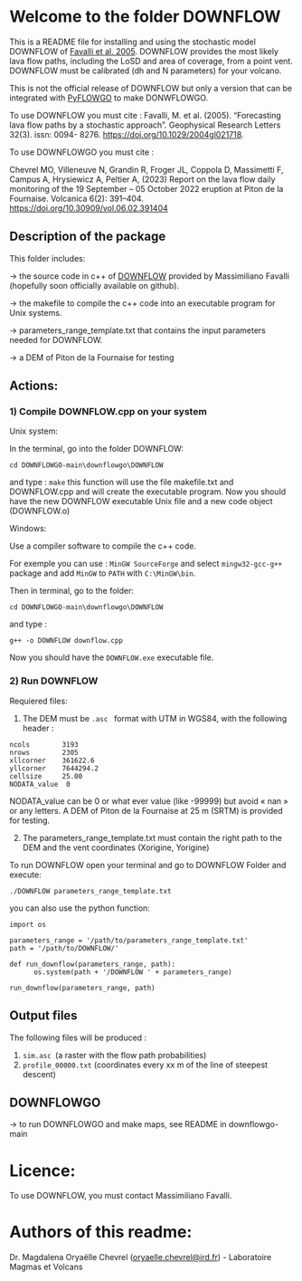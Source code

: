 # Welcome to the folder DOWNFLOW

This is a README file for installing and using the stochastic model DOWNFLOW of [Favalli et al. 2005](https://doi.org/10.1029/2004gl021718).
DOWNFLOW provides the most likely lava flow paths, including the LoSD and area of coverage, from a point vent. 
DOWNFLOW must be calibrated (dh and N parameters) for your volcano.

This is not the official release of DOWNFLOW but only a version that can be integrated with [PyFLOWGO](https://github.com/pyflowgo/pyflowgo.git) to make DONWFLOWGO.

To use DOWNFLOW you must cite :
Favalli, M. et al. (2005). “Forecasting lava flow paths by a stochastic approach”. Geophysical Research Letters 32(3). 
issn: 0094- 8276. https://doi.org/10.1029/2004gl021718.

To use DOWNFLOWGO you must cite :

Chevrel MO, Villeneuve N, Grandin R, Froger JL, Coppola D, Massimetti F, Campus A, Hrysiewicz A, Peltier A, (2023) 
Report on the lava flow daily monitoring of the 19 September – 05 October 2022 eruption at Piton de la Fournaise. 
Volcanica 6(2): 391–404. https://doi.org/10.30909/vol.06.02.391404   


## Description of the package 
This folder includes:

-> the source code in c++ of [DOWNFLOW](https://doi.org/10.1029/2004gl021718) 
provided by Massimiliano Favalli (hopefully soon officially available on github).

-> the makefile to compile the c++ code into an executable program for Unix systems.

-> parameters_range_template.txt that contains the input parameters needed for DOWNFLOW.

-> a DEM of Piton de la Fournaise for testing

## Actions:

### 1) Compile DOWNFLOW.cpp on your system

Unix system:

In the terminal, go into the folder DOWNFLOW:

 ```cd DOWNFLOWGO-main\downflowgo\DOWNFLOW```

and type : ```make```
this function will use the file makefile.txt and DOWNFLOW.cpp and will create the executable program. 
Now you should have the new DOWNFLOW executable Unix file and a new code object (DOWNFLOW.o)

Windows:

Use a compiler software to compile the c++ code. 

For exemple you can use : ```MinGW SourceForge``` and select ```mingw32-gcc-g++``` package 
and add ```MinGW``` to ```PATH``` with ```C:\MinGW\bin```.

Then in terminal, go to the folder:

```cd DOWNFLOWGO-main\downflowgo\DOWNFLOW```
 
and type :


```g++ -o DOWNFLOW downflow.cpp```

Now you should have the ```DOWNFLOW.exe``` executable file.

### 2) Run DOWNFLOW

Requiered files:

1) The DEM must be  ```.asc ``` format with UTM in WGS84, with the following header :
```
ncols        3193
nrows        2305
xllcorner    361622.6
yllcorner    7644294.2
cellsize     25.00
NODATA_value  0
 ```
NODATA_value can be 0 or what ever value (like -99999) but avoid « nan » or any letters.
A DEM of Piton de la Fournaise at 25 m (SRTM) is provided for testing.

2) The parameters_range_template.txt must contain the right path to the DEM and the vent coordinates (Xorigine, Yorigine) 


To run DOWNFLOW open your terminal and go to DOWNFLOW Folder and execute:
 ```
./DOWNFLOW parameters_range_template.txt
 ```

you can also use the python function:

 ```
 import os
 
 parameters_range = '/path/to/parameters_range_template.txt'
 path = '/path/to/DOWNFLOW/'
 
 def run_downflow(parameters_range, path):
       os.system(path + '/DOWNFLOW ' + parameters_range)
 
 run_downflow(parameters_range, path)
 ```

## Output files

The following files will be produced :
  1) ```sim.asc ```(a raster with the flow path probabilities)
  2) ```profile_00000.txt``` (coordinates every xx m of the line of steepest descent)

## DOWNFLOWGO

-> to run DOWNFLOWGO and make maps, see README in downflowgo-main

 # Licence:
To use DOWNFLOW, you must contact Massimiliano Favalli.


 # Authors of this readme:
 Dr. Magdalena Oryaëlle Chevrel (oryaelle.chevrel@ird.fr) - Laboratoire Magmas et Volcans
